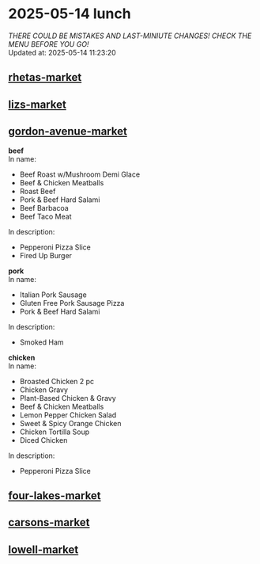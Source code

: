 # 2025-05-14 lunch  
*THERE COULD BE MISTAKES AND LAST-MINIUTE CHANGES! CHECK THE MENU BEFORE YOU GO!*  
Updated at: 2025-05-14 11:23:20  
## [rhetas-market](https://wisc-housingdining.nutrislice.com/menu/rhetas-market/lunch/2025-05-14)  
## [lizs-market](https://wisc-housingdining.nutrislice.com/menu/lizs-market/lunch/2025-05-14)  
## [gordon-avenue-market](https://wisc-housingdining.nutrislice.com/menu/gordon-avenue-market/lunch/2025-05-14)  
**beef**  
In name:   
 - Beef Roast w/Mushroom Demi Glace  
 - Beef & Chicken Meatballs  
 - Roast Beef  
 - Pork & Beef Hard Salami  
 - Beef Barbacoa  
 - Beef Taco Meat  
  
In description:   
 - Pepperoni Pizza Slice  
 - Fired Up Burger  
  
**pork**  
In name:   
 - Italian Pork Sausage  
 - Gluten Free Pork Sausage Pizza  
 - Pork & Beef Hard Salami  
  
In description:   
 - Smoked Ham  
  
**chicken**  
In name:   
 - Broasted Chicken 2 pc  
 - Chicken Gravy  
 - Plant-Based Chicken & Gravy  
 - Beef & Chicken Meatballs  
 - Lemon Pepper Chicken Salad  
 - Sweet & Spicy Orange Chicken  
 - Chicken Tortilla Soup  
 - Diced Chicken  
  
In description:   
 - Pepperoni Pizza Slice  
  
## [four-lakes-market](https://wisc-housingdining.nutrislice.com/menu/four-lakes-market/lunch/2025-05-14)  
## [carsons-market](https://wisc-housingdining.nutrislice.com/menu/carsons-market/lunch/2025-05-14)  
## [lowell-market](https://wisc-housingdining.nutrislice.com/menu/lowell-market/lunch/2025-05-14)  
  
